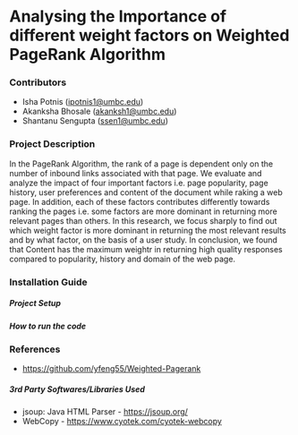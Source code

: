 # Analysing the Importance of different weight factors on Weighted PageRank Algorithm

### Contributors

  - Isha Potnis (ipotnis1@umbc.edu)
  - Akanksha Bhosale (akanksh1@umbc.edu)
  - Shantanu Sengupta (ssen1@umbc.edu)

### Project Description
In the PageRank Algorithm, the rank of a page is dependent only on the number of inbound links associated with that page. We evaluate and analyze the impact of four important factors i.e. page popularity, page history, user preferences and content of the document while raking a web page. In addition, each of these factors contributes differently towards ranking the pages i.e. some factors are more dominant in returning more relevant pages than others. In this research, we focus sharply to find out which weight factor is more dominant in returning the most relevant results and by what factor, on the basis of a user study. In conclusion, we found that Content has the maximum weightr in returning high quality responses compared to popularity, history and domain of the web page.

### Installation Guide

##### Project Setup

##### How to run the code


### References
- https://github.com/yfeng55/Weighted-Pagerank
##### 3rd Party Softwares/Libraries Used
- jsoup: Java HTML Parser - https://jsoup.org/
- WebCopy - https://www.cyotek.com/cyotek-webcopy